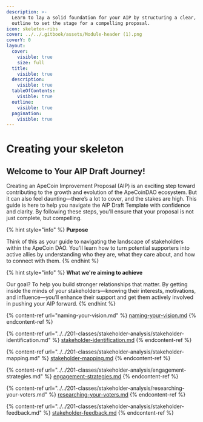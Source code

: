 ```yaml
---
description: >-
  Learn to lay a solid foundation for your AIP by structuring a clear, concise
  outline to set the stage for a compelling proposal.
icon: skeleton-ribs
cover: ../../.gitbook/assets/Module-header (1).png
coverY: 0
layout:
  cover:
    visible: true
    size: full
  title:
    visible: true
  description:
    visible: true
  tableOfContents:
    visible: true
  outline:
    visible: true
  pagination:
    visible: true
---
```


# Creating your skeleton

## Welcome to Your AIP Draft Journey!&#x20;

Creating an ApeCoin Improvement Proposal (AIP) is an exciting step toward contributing to the growth and evolution of the ApeCoinDAO ecosystem. But it can also feel daunting—there’s a lot to cover, and the stakes are high. This guide is here to help you navigate the AIP Draft Template with confidence and clarity. By following these steps, you'll ensure that your proposal is not just complete, but compelling.

{% hint style="info" %}
**Purpose**

Think of this as your guide to navigating the landscape of stakeholders within the ApeCoin DAO. You'll learn how to turn potential supporters into active allies by understanding who they are, what they care about, and how to connect with them.
{% endhint %}

{% hint style="info" %}
**What we're aiming to achieve**&#x20;

Our goal? To help you build stronger relationships that matter. By getting inside the minds of your stakeholders—knowing their interests, motivations, and influence—you’ll enhance their support and get them actively involved in pushing your AIP forward.
{% endhint %}

{% content-ref url="naming-your-vision.md" %}
[naming-your-vision.md](naming-your-vision.md)
{% endcontent-ref %}

{% content-ref url="../../201-classes/stakeholder-analysis/stakeholder-identification.md" %}
[stakeholder-identification.md](../../201-classes/stakeholder-analysis/stakeholder-identification.md)
{% endcontent-ref %}

{% content-ref url="../../201-classes/stakeholder-analysis/stakeholder-mapping.md" %}
[stakeholder-mapping.md](../../201-classes/stakeholder-analysis/stakeholder-mapping.md)
{% endcontent-ref %}

{% content-ref url="../../201-classes/stakeholder-analysis/engagement-strategies.md" %}
[engagement-strategies.md](../../201-classes/stakeholder-analysis/engagement-strategies.md)
{% endcontent-ref %}

{% content-ref url="../../201-classes/stakeholder-analysis/researching-your-voters.md" %}
[researching-your-voters.md](../../201-classes/stakeholder-analysis/researching-your-voters.md)
{% endcontent-ref %}

{% content-ref url="../../201-classes/stakeholder-analysis/stakeholder-feedback.md" %}
[stakeholder-feedback.md](../../201-classes/stakeholder-analysis/stakeholder-feedback.md)
{% endcontent-ref %}
